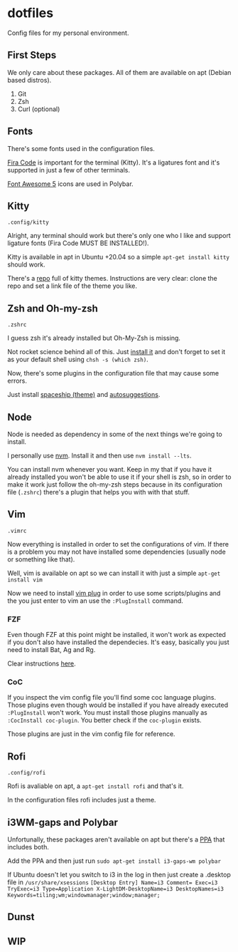# dotfiles
Config files for my personal environment.

## First Steps

We only care about these packages. All of them are available on apt (Debian based distros).

1. Git
2. Zsh
3. Curl (optional)

## Fonts

There's some fonts used in the configuration files.

[Fira Code](https://github.com/tonsky/FiraCode) is important for the terminal (Kitty). It's a ligatures font and it's supported in just a few of other terminals.

[Font Awesome 5](https://fontawesome.com/how-to-use/on-the-desktop/setup/getting-started) icons are used in Polybar.

## Kitty

`.config/kitty`

Alright, any terminal should work but there's only one who I like and support ligature fonts (Fira Code MUST BE INSTALLED!).

Kitty is available in apt in Ubuntu +20.04 so a simple `apt-get install kitty` should work.

There's a [repo](https://github.com/dexpota/kitty-themes) full of kitty themes. Instructions are very clear: clone the repo and set a link file of the theme you like.

## Zsh and Oh-my-zsh

`.zshrc`

I guess zsh it's already installed but Oh-My-Zsh is missing.

Not rocket science behind all of this. Just [install it](https://ohmyz.sh) and don't forget to set it as your default shell using `chsh -s (which zsh)`.

Now, there's some plugins in the configuration file that may cause some errors.

Just install [spaceship (theme)](https://github.com/denysdovhan/spaceship-prompt) and [autosuggestions](https://github.com/zsh-users/zsh-autosuggestions).

## Node

Node is needed as dependency in some of the next things we're going to install.

I personally use [nvm](https://github.com/nvm-sh/nvm). Install it and then use `nvm install --lts`.

You can install nvm whenever you want. Keep in my that if you have it already installed you won't be able to use it if your shell is zsh, so in order to make it work just follow the oh-my-zsh steps because in its configuration file (`.zshrc`) there's a plugin that helps you with with that stuff.

## Vim

`.vimrc`

Now everything is installed in order to set the configurations of vim. If there is a problem you may not have installed some dependencies (usually node or something like that).

Well, vim is available on apt so we can install it with just a simple `apt-get install vim`

Now we need to install [vim plug](https://github.com/junegunn/vim-plug) in order to use some scripts/plugins and the you just enter to vim an use the `:PlugInstall` command.

### FZF

Even though FZF at this point might be installed, it won't work as expected if you don't also have installed the dependecies. It's easy, basically you just need to install Bat, Ag and Rg.

Clear instructions [here](https://github.com/junegunn/fzf.vim).

### CoC 

If you inspect the vim config file you'll find some coc language plugins. Those plugins even though would be installed if you have already executed `:PlugInstall` won't work. You must install those plugins manually as `:CocInstall coc-plugin`. You better check if the `coc-plugin` exists.

Those plugins are just in the vim config file for reference.

## Rofi

`.config/rofi`

Rofi is avaliable on apt, a `apt-get install rofi` and that's it.

In the configuration files rofi includes just a theme.

## i3WM-gaps and Polybar

Unfortunally, these packages aren't available on apt but there's a [PPA](https://launchpad.net/~kgilmer/+archive/ubuntu/speed-ricer) that includes both.

Add the PPA and then just run
`sudo apt-get install i3-gaps-wm polybar`

If Ubuntu doesn't let you switch to i3 in the log in then just create a .desktop file in `/usr/share/xsessions`
`[Desktop Entry]
Name=i3
Comment=
Exec=i3
TryExec=i3
Type=Application
X-LightDM-DesktopName=i3
DesktopNames=i3
Keywords=tiling;wm;windowmanager;window;manager;`

## Dunst


## WIP
